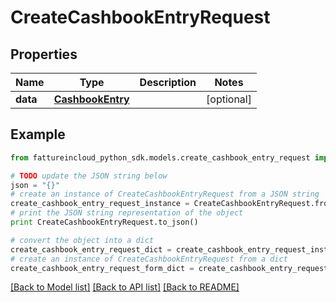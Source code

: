 # CreateCashbookEntryRequest



## Properties
Name | Type | Description | Notes
------------ | ------------- | ------------- | -------------
**data** | [**CashbookEntry**](CashbookEntry.md) |  | [optional] 

## Example

```python
from fattureincloud_python_sdk.models.create_cashbook_entry_request import CreateCashbookEntryRequest

# TODO update the JSON string below
json = "{}"
# create an instance of CreateCashbookEntryRequest from a JSON string
create_cashbook_entry_request_instance = CreateCashbookEntryRequest.from_json(json)
# print the JSON string representation of the object
print CreateCashbookEntryRequest.to_json()

# convert the object into a dict
create_cashbook_entry_request_dict = create_cashbook_entry_request_instance.to_dict()
# create an instance of CreateCashbookEntryRequest from a dict
create_cashbook_entry_request_form_dict = create_cashbook_entry_request.from_dict(create_cashbook_entry_request_dict)
```
[[Back to Model list]](../README.md#documentation-for-models) [[Back to API list]](../README.md#documentation-for-api-endpoints) [[Back to README]](../README.md)


